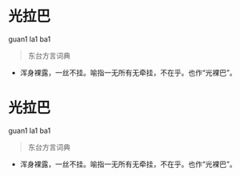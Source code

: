 # 光拉巴
guan1 la1 ba1
> 东台方言词典
- 浑身裸露，一丝不挂。喻指一无所有无牵挂，不在乎。也作“光裸巴”。

# 光拉巴
guan1 la1 ba1
> 东台方言词典
- 浑身裸露，一丝不挂。喻指一无所有无牵挂，不在乎。也作“光裸巴”。
